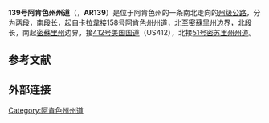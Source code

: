 **139号阿肯色州州道**（，**AR139**）是位于阿肯色州的一条南北走向的[州级公路](https://zh.wikipedia.org/wiki/州级公路 "wikilink")，分为两段，南段长，起自[卡拉韋接](../Page/卡拉韋_\(阿肯色州\).md "wikilink")[158号阿肯色州州道](https://zh.wikipedia.org/wiki/158号阿肯色州州道 "wikilink")，北至[密蘇里州](../Page/密蘇里州.md "wikilink")边界，北段长，南起[密蘇里州](../Page/密蘇里州.md "wikilink")边界，接[412号美国国道](https://zh.wikipedia.org/wiki/412号美国国道 "wikilink")（US412），北接[51号密苏里州州道](https://zh.wikipedia.org/wiki/51号密苏里州州道 "wikilink")。

## 参考文献

## 外部连接

[Category:阿肯色州州道](https://zh.wikipedia.org/wiki/Category:阿肯色州州道 "wikilink")